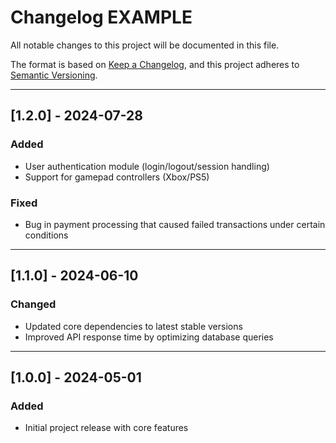 # Changelog EXAMPLE

All notable changes to this project will be documented in this file.

The format is based on [Keep a Changelog](https://keepachangelog.com/en/1.0.0/), and this project adheres to [Semantic Versioning](https://semver.org/spec/v2.0.0.html).

---

## [1.2.0] - 2024-07-28
### Added
- User authentication module (login/logout/session handling)
- Support for gamepad controllers (Xbox/PS5)

### Fixed
- Bug in payment processing that caused failed transactions under certain conditions

---

## [1.1.0] - 2024-06-10
### Changed
- Updated core dependencies to latest stable versions
- Improved API response time by optimizing database queries

---

## [1.0.0] - 2024-05-01
### Added
- Initial project release with core features
